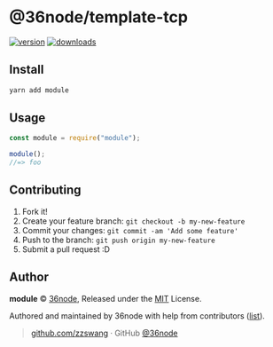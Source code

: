 # @36node/template-tcp

[![version][0]][1] [![downloads][2]][3]

## Install

```bash
yarn add module
```

## Usage

```js
const module = require("module");

module();
//=> foo
```

## Contributing

1.  Fork it!
2.  Create your feature branch: `git checkout -b my-new-feature`
3.  Commit your changes: `git commit -am 'Add some feature'`
4.  Push to the branch: `git push origin my-new-feature`
5.  Submit a pull request :D

## Author

**module** © [36node](https://github.com/36node), Released under the [MIT](./LICENSE) License.

Authored and maintained by 36node with help from contributors ([list](https://github.com/36node/module/contributors)).

> [github.com/zzswang](https://github.com/zzswang) · GitHub [@36node](https://github.com/36node)

[0]: https://img.shields.io/npm/v/@36node/template-tcp.svg?style=flat
[1]: https://npmjs.com/package/@36node/template-tcp
[2]: https://img.shields.io/npm/dm/@36node/template-tcp.svg?style=flat
[3]: https://npmjs.com/package/@36node/template-tcp
